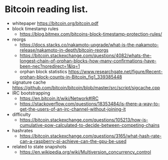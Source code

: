 # Bitcoin reading list.

 - whitepaper https://bitcoin.org/bitcoin.pdf
 - block timestamp rules
   - https://blog.bitmex.com/bitcoins-block-timestamp-protection-rules/ 
 - reorgs
   - https://docs.stacks.co/nakamoto-upgrade/what-is-the-nakamoto-release/nakamoto-in-depth/bitcoin-reorgs 
   - https://bitcoin.stackexchange.com/questions/4082/whats-the-longest-chain-of-orphan-blocks-how-many-confirmations-have-been-nec?noredirect=1&lq=1
   - orphan block statistics https://www.researchgate.net/figure/Recent-orphan-block-counts-in-Bitcoin_fig1_339385448
 - signature cache https://github.com/bitcoin/bitcoin/blob/master/src/script/sigcache.cpp
 - IRC bootstrapping 
   - https://en.bitcoin.it/wiki/Network#IRC 
   - https://stackoverflow.com/questions/18353484/is-there-a-way-to-get-the-users-of-an-irc-channel-without-joining-it
 - difficulty
   - https://bitcoin.stackexchange.com/questions/105213/how-is-cumulative-pow-calculated-to-decide-between-competing-chains
 - hashrates
   - https://bitcoin.stackexchange.com/questions/3165/what-hash-rate-can-a-raspberry-pi-achieve-can-the-gpu-be-used
 - related to state snapshots
   - https://en.wikipedia.org/wiki/Multiversion_concurrency_control
